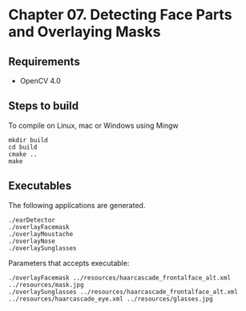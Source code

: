 # Chapter 07.  Detecting Face Parts and Overlaying Masks 

## Requirements

- OpenCV 4.0

## Steps to build

To compile on Linux, mac or Windows using Mingw

```
mkdir build
cd build
cmake ..
make
```

## Executables

The following applications are generated.

```
./earDetector  
./overlayFacemask  
./overlayMoustache  
./overlayNose  
./overlaySunglasses
```

Parameters that accepts executable:

```
./overlayFacemask ../resources/haarcascade_frontalface_alt.xml ../resources/mask.jpg 
./overlaySunglasses ../resources/haarcascade_frontalface_alt.xml ../resources/haarcascade_eye.xml ../resources/glasses.jpg
```
